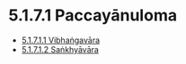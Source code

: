 

# 5.1.7.1 Paccayānuloma

* [5.1.7.1.1 Vibhaṅgavāra](5.1.7.1/5.1.7.1.1.md)
* [5.1.7.1.2 Saṅkhyāvāra](5.1.7.1/5.1.7.1.2.md)



